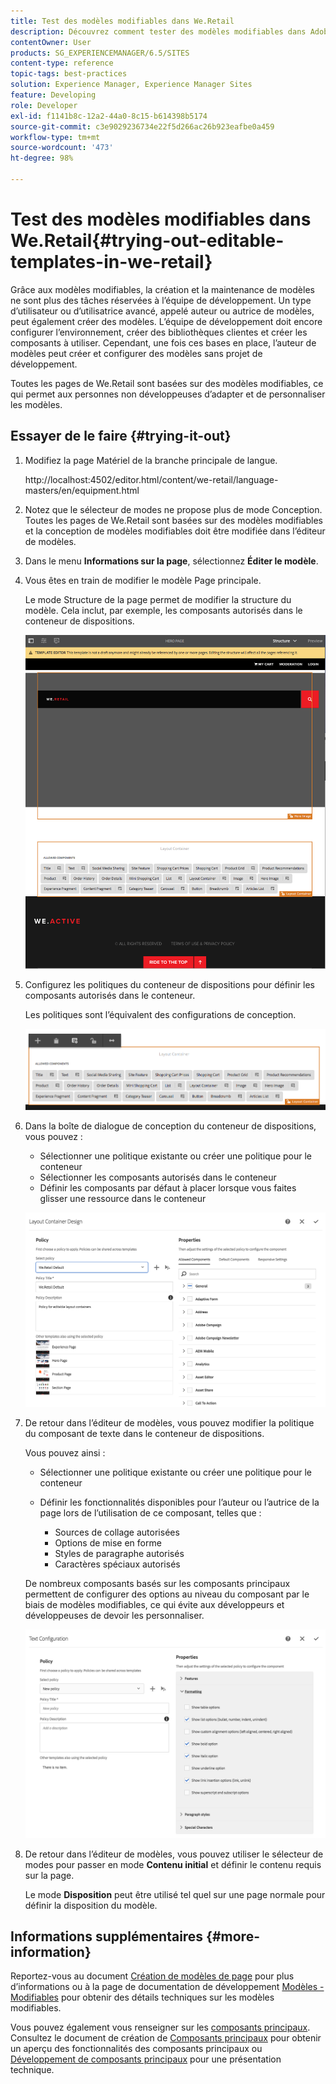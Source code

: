 ```yaml
---
title: Test des modèles modifiables dans We.Retail
description: Découvrez comment tester des modèles modifiables dans Adobe Experience Manager à l’aide de We.Retail.
contentOwner: User
products: SG_EXPERIENCEMANAGER/6.5/SITES
content-type: reference
topic-tags: best-practices
solution: Experience Manager, Experience Manager Sites
feature: Developing
role: Developer
exl-id: f1141b8c-12a2-44a0-8c15-b614398b5174
source-git-commit: c3e9029236734e22f5d266ac26b923eafbe0a459
workflow-type: tm+mt
source-wordcount: '473'
ht-degree: 98%

---
```


# Test des modèles modifiables dans We.Retail{#trying-out-editable-templates-in-we-retail}

Grâce aux modèles modifiables, la création et la maintenance de modèles ne sont plus des tâches réservées à l’équipe de développement. Un type d’utilisateur ou d’utilisatrice avancé, appelé auteur ou autrice de modèles, peut également créer des modèles. L’équipe de développement doit encore configurer l’environnement, créer des bibliothèques clientes et créer les composants à utiliser. Cependant, une fois ces bases en place, l’auteur de modèles peut créer et configurer des modèles sans projet de développement.

Toutes les pages de We.Retail sont basées sur des modèles modifiables, ce qui permet aux personnes non développeuses d’adapter et de personnaliser les modèles.

## Essayer de le faire {#trying-it-out}

1. Modifiez la page Matériel de la branche principale de langue.

   http://localhost:4502/editor.html/content/we-retail/language-masters/en/equipment.html

1. Notez que le sélecteur de modes ne propose plus de mode Conception. Toutes les pages de We.Retail sont basées sur des modèles modifiables et la conception de modèles modifiables doit être modifiée dans l’éditeur de modèles.
1. Dans le menu **Informations sur la page**, sélectionnez **Éditer le modèle**.
1. Vous êtes en train de modifier le modèle Page principale.

   Le mode Structure de la page permet de modifier la structure du modèle. Cela inclut, par exemple, les composants autorisés dans le conteneur de dispositions.

   ![chlimage_1-138](assets/chlimage_1-138.png)

1. Configurez les politiques du conteneur de dispositions pour définir les composants autorisés dans le conteneur.

   Les politiques sont l’équivalent des configurations de conception.

   ![chlimage_1-139](assets/chlimage_1-139.png)

1. Dans la boîte de dialogue de conception du conteneur de dispositions, vous pouvez :

   * Sélectionner une politique existante ou créer une politique pour le conteneur
   * Sélectionner les composants autorisés dans le conteneur
   * Définir les composants par défaut à placer lorsque vous faites glisser une ressource dans le conteneur

   ![chlimage_1-140](assets/chlimage_1-140.png)

1. De retour dans l’éditeur de modèles, vous pouvez modifier la politique du composant de texte dans le conteneur de dispositions.

   Vous pouvez ainsi :

   * Sélectionner une politique existante ou créer une politique pour le conteneur
   * Définir les fonctionnalités disponibles pour l’auteur ou l’autrice de la page lors de l’utilisation de ce composant, telles que :

      * Sources de collage autorisées
      * Options de mise en forme
      * Styles de paragraphe autorisés
      * Caractères spéciaux autorisés

   De nombreux composants basés sur les composants principaux permettent de configurer des options au niveau du composant par le biais de modèles modifiables, ce qui évite aux développeurs et développeuses de devoir les personnaliser.

   ![chlimage_1-141](assets/chlimage_1-141.png)

1. De retour dans l’éditeur de modèles, vous pouvez utiliser le sélecteur de modes pour passer en mode **Contenu initial** et définir le contenu requis sur la page.

   Le mode **Disposition** peut être utilisé tel quel sur une page normale pour définir la disposition du modèle.

## Informations supplémentaires {#more-information}

Reportez-vous au document [Création de modèles de page](/help/sites-authoring/templates.md) pour plus d’informations ou à la page de documentation de développement [Modèles - Modifiables](/help/sites-developing/page-templates-editable.md) pour obtenir des détails techniques sur les modèles modifiables.

Vous pouvez également vous renseigner sur les [composants principaux](/help/sites-developing/we-retail-core-components.md). Consultez le document de création de [Composants principaux](https://experienceleague.adobe.com/docs/experience-manager-core-components/using/introduction.html?lang=fr) pour obtenir un aperçu des fonctionnalités des composants principaux ou [Développement de composants principaux](https://helpx.adobe.com/fr/experience-manager/core-components/using/developing.html) pour une présentation technique.
